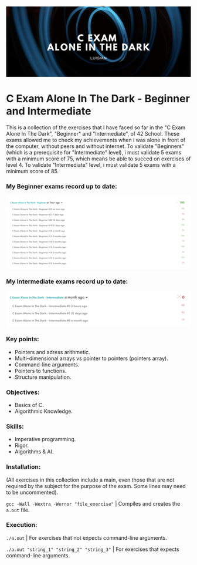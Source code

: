 ![](images/calone_banner.png)

# C Exam Alone In The Dark - Beginner and Intermediate

This is a collection of the exercises that I have faced so far in the "C Exam Alone In The Dark", "Beginner" and "Intermediate", of 42 School. These exams allowed me to check my achievements when i was alone in front of the computer, without peers and without internet. To validate "Beginners" (which is a prerequisite for "Intermediate" level), i must validate 5 exams with a minimum score of 75, which  means be able to succed on exercises of level 4. To validate "Intermediate" level, i must validate 5 exams with a minimum score of 85.

### My Beginner exams record up to date:
![](images/calone_beg_record.png)

### My Intermediate exams record up to date:
![](images/calone_int_record.png)

### Key points:

* Pointers and adress arithmetic.
* Multi-dimensional arrays vs pointer to pointers (pointers array).
* Command-line arguments.
* Pointers to functions.
* Structure manipulation.

### Objectives:

* Basics of C.
* Algorithmic Knowledge.

### Skills:

* Imperative programming.
* Rigor.
* Algorithms & AI.

### Installation:

(All exercises in this collection include a main, even those that are not required by the subject for the purpose of the exam. Some lines may need to be uncommented).

`gcc -Wall -Wextra -Werror "file_exercise"` | Compiles and creates the `a.out` file.

### Execution:

`./a.out` | For exercises that not expects command-line arguments.

`./a.out "string_1" "string_2" "string_3"` | For exercises that expects command-line arguments.
